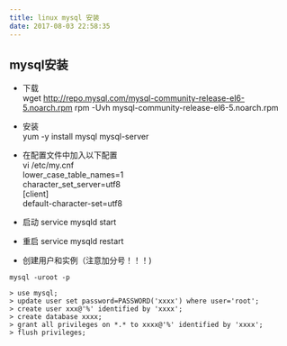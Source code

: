 ```yaml
---
title: linux mysql 安装
date: 2017-08-03 22:58:35
---
```

## mysql安装
- 下载  
wget http://repo.mysql.com/mysql-community-release-el6-5.noarch.rpm
rpm -Uvh mysql-community-release-el6-5.noarch.rpm

- 安装  
yum -y install mysql mysql-server

- 在配置文件中加入以下配置  
vi /etc/my.cnf  
lower_case_table_names=1  
character_set_server=utf8    
[client]  
default-character-set=utf8

- 启动
service mysqld start
- 重启
service mysqld restart

- 创建用户和实例（注意加分号！！！)

```
mysql -uroot -p

> use mysql;
> update user set password=PASSWORD('xxxx') where user='root';
> create user xxx@'%' identified by 'xxxx';
> create database xxxx;
> grant all privileges on *.* to xxxx@'%' identified by 'xxxx';
> flush privileges;
```

  